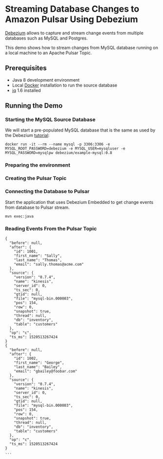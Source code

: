 # Streaming Database Changes to Amazon Pulsar Using Debezium

[Debezium](http://debezium.io/) allows to capture and stream change events from multiple databases such as MySQL and Postgres.

This demo shows how to stream changes from MySQL database running on a local machine to an Apache Pulsar Topic.

## Prerequisites

* Java 8 development environment
* Local [Docker](https://www.docker.com/) installation to run the source database
* [jq](https://stedolan.github.io/jq/) 1.6 installed

## Running the Demo

### Starting the MySQL Source Database

We will start a pre-populated MySQL database that is the same as used by the Debezium [tutorial](http://debezium.io/docs/tutorial/):

```
docker run -it --rm --name mysql -p 3306:3306 -e MYSQL_ROOT_PASSWORD=debezium -e MYSQL_USER=mysqluser -e MYSQL_PASSWORD=mysqlpw debezium/example-mysql:0.8
```

### Preparing the environment


### Creating the Pulsar Topic



### Connecting the Database to Pulsar

Start the application that uses Debezium Embedded to get change events from database to Pulsar stream.
```
mvn exec:java
```

### Reading Events From the Pulsar Topic



```
{
  "before": null,
  "after": {
    "id": 1001,
    "first_name": "Sally",
    "last_name": "Thomas",
    "email": "sally.thomas@acme.com"
  },
  "source": {
    "version": "0.7.4",
    "name": "kinesis",
    "server_id": 0,
    "ts_sec": 0,
    "gtid": null,
    "file": "mysql-bin.000003",
    "pos": 154,
    "row": 0,
    "snapshot": true,
    "thread": null,
    "db": "inventory",
    "table": "customers"
  },
  "op": "c",
  "ts_ms": 1520513267424
}
{
  "before": null,
  "after": {
    "id": 1002,
    "first_name": "George",
    "last_name": "Bailey",
    "email": "gbailey@foobar.com"
  },
  "source": {
    "version": "0.7.4",
    "name": "kinesis",
    "server_id": 0,
    "ts_sec": 0,
    "gtid": null,
    "file": "mysql-bin.000003",
    "pos": 154,
    "row": 0,
    "snapshot": true,
    "thread": null,
    "db": "inventory",
    "table": "customers"
  },
  "op": "c",
  "ts_ms": 1520513267424
}
...
```
